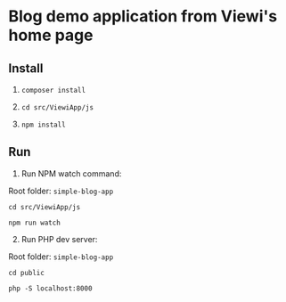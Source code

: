 # Blog demo application from Viewi's home page

## Install

1. `composer install`

2. `cd src/ViewiApp/js`

3. `npm install`

## Run

1. Run NPM watch command:

Root folder: `simple-blog-app`

`cd src/ViewiApp/js`

`npm run watch`

2. Run PHP dev server:

Root folder: `simple-blog-app`

`cd public`

`php -S localhost:8000`